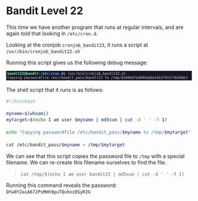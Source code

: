 # Bandit Level 22

This time we have another program that runs at regular intervals, and are again told that looking in `/etc/cron.d`.

Looking at the cronjob `cronjob_bandit23`, it runs a script at `/usr/bin/cronjob_bandit22.sh`

Running this script gives us the following debug message:

![2985e3a6.png](../src/2985e3a6.png)

The shell script that it runs is as follows:

```sh
#!/bin/bash

myname=$(whoami)
mytarget=$(echo I am user $myname | md5sum | cut -d ' ' -f 1)

echo "Copying passwordfile /etc/bandit_pass/$myname to /tmp/$mytarget"

cat /etc/bandit_pass/$myname > /tmp/$mytarget
```

We can see that this script copies the password file to `/tmp` with a special filename. We can re-create this filename ourselves to find the file.
> `cat /tmp/$(echo I am user bandit23 | md5sum | cut -d ' ' -f 1)`

Running this command reveals the password: `QYw0Y2aiA672PsMmh9puTQuhoz8SyR2G`
